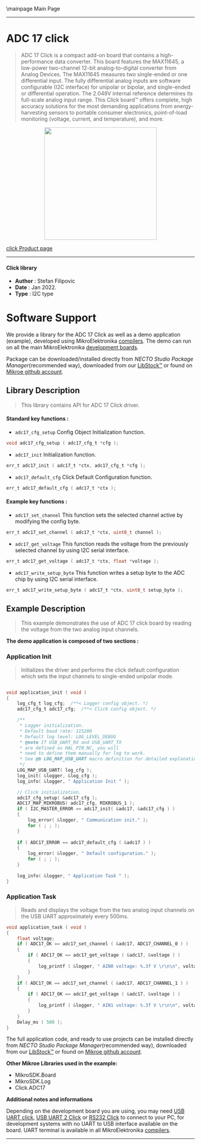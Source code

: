 \mainpage Main Page

---
# ADC 17 click

> ADC 17 Click is a compact add-on board that contains a high-performance data converter. This board features the MAX11645, a low-power two-channel 12-bit analog-to-digital converter from Analog Devices. The MAX11645 measures two single-ended or one differential input. The fully differential analog inputs are software configurable (I2C interface) for unipolar or bipolar, and single-ended or differential operation. The 2.048V internal reference determines its full-scale analog input range. This Click board™ offers complete, high accuracy solutions for the most demanding applications from energy-harvesting sensors to portable consumer electronics, point-of-load monitoring (voltage, current, and temperature), and more.

<p align="center">
  <img src="https://download.mikroe.com/images/click_for_ide/adc17_click.png" height=300px>
</p>

[click Product page](https://www.mikroe.com/adc-17-click)

---


#### Click library

- **Author**        : Stefan Filipovic
- **Date**          : Jan 2022.
- **Type**          : I2C type


# Software Support

We provide a library for the ADC 17 Click
as well as a demo application (example), developed using MikroElektronika
[compilers](https://www.mikroe.com/necto-studio).
The demo can run on all the main MikroElektronika [development boards](https://www.mikroe.com/development-boards).

Package can be downloaded/installed directly from *NECTO Studio Package Manager*(recommended way), downloaded from our [LibStock&trade;](https://libstock.mikroe.com) or found on [Mikroe github account](https://github.com/MikroElektronika/mikrosdk_click_v2/tree/master/clicks).

## Library Description

> This library contains API for ADC 17 Click driver.

#### Standard key functions :

- `adc17_cfg_setup` Config Object Initialization function.
```c
void adc17_cfg_setup ( adc17_cfg_t *cfg );
```

- `adc17_init` Initialization function.
```c
err_t adc17_init ( adc17_t *ctx, adc17_cfg_t *cfg );
```

- `adc17_default_cfg` Click Default Configuration function.
```c
err_t adc17_default_cfg ( adc17_t *ctx );
```

#### Example key functions :

- `adc17_set_channel` This function sets the selected channel active by modifying the config byte.
```c
err_t adc17_set_channel ( adc17_t *ctx, uint8_t channel );
```

- `adc17_get_voltage` This function reads the voltage from the previously selected channel by using I2C serial interface.
```c
err_t adc17_get_voltage ( adc17_t *ctx, float *voltage );
```

- `adc17_write_setup_byte` This function writes a setup byte to the ADC chip by using I2C serial interface.
```c
err_t adc17_write_setup_byte ( adc17_t *ctx, uint8_t setup_byte );
```

## Example Description

> This example demonstrates the use of ADC 17 click board by reading the voltage from the two analog input channels.

**The demo application is composed of two sections :**

### Application Init

> Initializes the driver and performs the click default configuration which sets the input channels to single-ended unipolar mode.

```c

void application_init ( void )
{
    log_cfg_t log_cfg;  /**< Logger config object. */
    adc17_cfg_t adc17_cfg;  /**< Click config object. */

    /** 
     * Logger initialization.
     * Default baud rate: 115200
     * Default log level: LOG_LEVEL_DEBUG
     * @note If USB_UART_RX and USB_UART_TX 
     * are defined as HAL_PIN_NC, you will 
     * need to define them manually for log to work. 
     * See @b LOG_MAP_USB_UART macro definition for detailed explanation.
     */
    LOG_MAP_USB_UART( log_cfg );
    log_init( &logger, &log_cfg );
    log_info( &logger, " Application Init " );

    // Click initialization.
    adc17_cfg_setup( &adc17_cfg );
    ADC17_MAP_MIKROBUS( adc17_cfg, MIKROBUS_1 );
    if ( I2C_MASTER_ERROR == adc17_init( &adc17, &adc17_cfg ) ) 
    {
        log_error( &logger, " Communication init." );
        for ( ; ; );
    }
    
    if ( ADC17_ERROR == adc17_default_cfg ( &adc17 ) )
    {
        log_error( &logger, " Default configuration." );
        for ( ; ; );
    }
    
    log_info( &logger, " Application Task " );
}

```

### Application Task

> Reads and displays the voltage from the two analog input channels on the USB UART approximately every 500ms.

```c
void application_task ( void )
{
    float voltage;
    if ( ADC17_OK == adc17_set_channel ( &adc17, ADC17_CHANNEL_0 ) )
    {
        if ( ADC17_OK == adc17_get_voltage ( &adc17, &voltage ) )
        {
            log_printf ( &logger, " AIN0 voltage: %.3f V \r\n\n", voltage );
        }
    }
    if ( ADC17_OK == adc17_set_channel ( &adc17, ADC17_CHANNEL_1 ) )
    {
        if ( ADC17_OK == adc17_get_voltage ( &adc17, &voltage ) )
        {
            log_printf ( &logger, " AIN1 voltage: %.3f V \r\n\n", voltage );
        }
    }
    Delay_ms ( 500 );
}
```

The full application code, and ready to use projects can be installed directly from *NECTO Studio Package Manager*(recommended way), downloaded from our [LibStock&trade;](https://libstock.mikroe.com) or found on [Mikroe github account](https://github.com/MikroElektronika/mikrosdk_click_v2/tree/master/clicks).

**Other Mikroe Libraries used in the example:**

- MikroSDK.Board
- MikroSDK.Log
- Click.ADC17

**Additional notes and informations**

Depending on the development board you are using, you may need
[USB UART click](https://www.mikroe.com/usb-uart-click),
[USB UART 2 Click](https://www.mikroe.com/usb-uart-2-click) or
[RS232 Click](https://www.mikroe.com/rs232-click) to connect to your PC, for
development systems with no UART to USB interface available on the board. UART
terminal is available in all MikroElektronika
[compilers](https://shop.mikroe.com/compilers).

---
